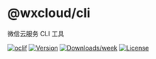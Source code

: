 @wxcloud/cli
============

微信云服务 CLI 工具

[![oclif](https://img.shields.io/badge/cli-oclif-brightgreen.svg)](https://oclif.io)
[![Version](https://img.shields.io/npm/v/@wxcloud/cli.svg)](https://npmjs.org/package/@wxcloud/cli)
[![Downloads/week](https://img.shields.io/npm/dw/@wxcloud/cli.svg)](https://npmjs.org/package/@wxcloud/cli)
[![License](https://img.shields.io/npm/l/@wxcloud/cli.svg)](https://github.com///blob/master/package.json)
